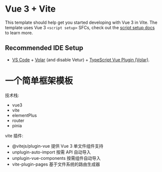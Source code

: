 # Vue 3 + Vite

This template should help get you started developing with Vue 3 in Vite. The template uses Vue 3 `<script setup>` SFCs, check out the [script setup docs](https://v3.vuejs.org/api/sfc-script-setup.html#sfc-script-setup) to learn more.

## Recommended IDE Setup

- [VS Code](https://code.visualstudio.com/) + [Volar](https://marketplace.visualstudio.com/items?itemName=Vue.volar) (and disable Vetur) + [TypeScript Vue Plugin (Volar)](https://marketplace.visualstudio.com/items?itemName=Vue.vscode-typescript-vue-plugin).

# 一个简单框架模板

技术栈:
  * vue3
  * vite
  * elementPlus
  * router
  * pinia

vite 插件:
  * @vitejs/plugin-vue 提供 Vue 3 单文件组件支持
  * unplugin-auto-import 按需 API 自动导入
  * unplugin-vue-components 按需组件自动导入
  * vite-plugin-pages 基于文件系统的路由生成器
